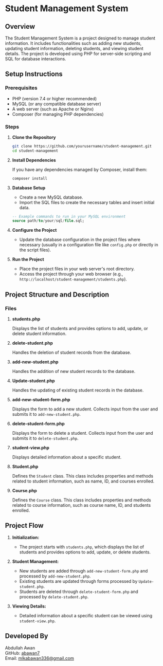 
# Student Management System

## Overview

The Student Management System is a project designed to manage student information. It includes functionalities such as adding new students, updating student information, deleting students, and viewing student details. The project is developed using PHP for server-side scripting and SQL for database interactions.

## Setup Instructions

### Prerequisites

- PHP (version 7.4 or higher recommended)
- MySQL (or any compatible database server)
- A web server (such as Apache or Nginx)
- Composer (for managing PHP dependencies)

### Steps

1. **Clone the Repository**

   ```bash
   git clone https://github.com/yourusername/student-management.git
   cd student-management
   ```

2. **Install Dependencies**

   If you have any dependencies managed by Composer, install them:

   ```bash
   composer install
   ```

3. **Database Setup**

   - Create a new MySQL database.
   - Import the SQL files to create the necessary tables and insert initial data.

   ```sql
   -- Example commands to run in your MySQL environment
   source path/to/your/sql/file.sql;
   ```

4. **Configure the Project**

   - Update the database configuration in the project files where necessary (usually in a configuration file like `config.php` or directly in the script files).

5. **Run the Project**

   - Place the project files in your web server's root directory.
   - Access the project through your web browser (e.g., `http://localhost/student-management/students.php`).

## Project Structure and Description

### Files

1. **students.php**
   
   Displays the list of students and provides options to add, update, or delete student information.

2. **delete-student.php**

   Handles the deletion of student records from the database.

3. **add-new-student.php**

   Handles the addition of new student records to the database.

4. **Update-student.php**

   Handles the updating of existing student records in the database.

5. **add-new-student-form.php**

   Displays the form to add a new student. Collects input from the user and submits it to `add-new-student.php`.

6. **delete-student-form.php**

   Displays the form to delete a student. Collects input from the user and submits it to `delete-student.php`.

7. **student-view.php**

   Displays detailed information about a specific student.

8. **Student.php**

   Defines the `Student` class. This class includes properties and methods related to student information, such as name, ID, and courses enrolled.

9. **Course.php**

   Defines the `Course` class. This class includes properties and methods related to course information, such as course name, ID, and students enrolled.

## Project Flow

1. **Initialization:**
   - The project starts with `students.php`, which displays the list of students and provides options to add, update, or delete students.

2. **Student Management:**
   - New students are added through `add-new-student-form.php` and processed by `add-new-student.php`.
   - Existing students are updated through forms processed by `Update-student.php`.
   - Students are deleted through `delete-student-form.php` and processed by `delete-student.php`.

3. **Viewing Details:**
   - Detailed information about a specific student can be viewed using `student-view.php`.

## Developed By

Abdullah Awan  
GitHub: [abawan7](https://github.com/abawan7)  
Email: [mlkabawan336@gmail.com](mailto:mlkabawan336@gmail.com)
